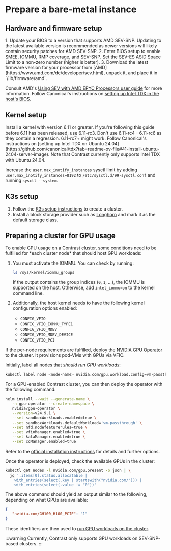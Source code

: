 # Prepare a bare-metal instance

## Hardware and firmware setup

<Tabs queryString="vendor">
<TabItem value="amd" label="AMD SEV-SNP">
1. Update your BIOS to a version that supports AMD SEV-SNP. Updating to the latest available version is recommended as newer versions will likely contain security patches for AMD SEV-SNP.
2. Enter BIOS setup to enable SMEE, IOMMU, RMP coverage, and SEV-SNP. Set the SEV-ES ASID Space Limit to a non-zero number (higher is better).
3. Download the latest firmware version for your processor from [AMD](https://www.amd.com/de/developer/sev.html), unpack it, and place it in `/lib/firmware/amd`.

Consult AMD's [Using SEV with AMD EPYC Processors user guide](https://www.amd.com/content/dam/amd/en/documents/epyc-technical-docs/tuning-guides/58207-using-sev-with-amd-epyc-processors.pdf) for more information.
</TabItem>
<TabItem value="intel" label="Intel TDX">
Follow Canonical's instructions on [setting up Intel TDX in the host's BIOS](https://github.com/canonical/tdx?tab=readme-ov-file#43-enable-intel-tdx-in-the-hosts-bios).
</TabItem>
</Tabs>

## Kernel setup

<Tabs queryString="vendor">
<TabItem value="amd" label="AMD SEV-SNP">
Install a kernel with version 6.11 or greater. If you're following this guide before 6.11 has been released, use 6.11-rc3. Don't use 6.11-rc4 - 6.11-rc6 as they contain a regression. 6.11-rc7+ might work.
</TabItem>
<TabItem value="intel" label="Intel TDX">
Follow Canonical's instructions on [setting up Intel TDX on Ubuntu 24.04](https://github.com/canonical/tdx?tab=readme-ov-file#41-install-ubuntu-2404-server-image). Note that Contrast currently only supports Intel TDX with Ubuntu 24.04.
</TabItem>
</Tabs>

Increase the `user.max_inotify_instances` sysctl limit by adding `user.max_inotify_instances=8192` to `/etc/sysctl.d/99-sysctl.conf` and running `sysctl --system`.

## K3s setup

1. Follow the [K3s setup instructions](https://docs.k3s.io/) to create a cluster.
2. Install a block storage provider such as [Longhorn](https://docs.k3s.io/storage#setting-up-longhorn) and mark it as the default storage class.

## Preparing a cluster for GPU usage

<Tabs queryString="vendor">
<TabItem value="amd" label="AMD SEV-SNP">
To enable GPU usage on a Contrast cluster, some conditions need to be fulfilled for *each cluster node* that should host GPU workloads:

1. You must activate the IOMMU. You can check by running:

   ```sh
   ls /sys/kernel/iommu_groups
   ```

   If the output contains the group indices (`0`, `1`, ...), the IOMMU is supported on the host.
   Otherwise, add `intel_iommu=on` to the kernel command line.
2. Additionally, the host kernel needs to have the following kernel configuration options enabled:
    - `CONFIG_VFIO`
    - `CONFIG_VFIO_IOMMU_TYPE1`
    - `CONFIG_VFIO_MDEV`
    - `CONFIG_VFIO_MDEV_DEVICE`
    - `CONFIG_VFIO_PCI`

If the per-node requirements are fulfilled, deploy the [NVIDIA GPU Operator](https://docs.nvidia.com/datacenter/cloud-native/gpu-operator/latest) to the cluster. It provisions pod-VMs with GPUs via VFIO.

Initially, label all nodes that *should run GPU workloads*:

```sh
kubectl label node <node-name> nvidia.com/gpu.workload.config=vm-passthrough
```

For a GPU-enabled Contrast cluster, you can then deploy the operator with the following command:

```sh
helm install --wait --generate-name \
   -n gpu-operator --create-namespace \
   nvidia/gpu-operator \
   --version=v24.9.1 \
   --set sandboxWorkloads.enabled=true \
   --set sandboxWorkloads.defaultWorkload='vm-passthrough' \
   --set nfd.nodefeaturerules=true \
   --set vfioManager.enabled=true \
   --set kataManager.enabled=true \
   --set ccManager.enabled=true
```

Refer to the [official installation instructions](https://docs.nvidia.com/datacenter/cloud-native/gpu-operator/latest/getting-started.html) for details and further options.

Once the operator is deployed, check the available GPUs in the cluster:

```sh
kubectl get nodes -l nvidia.com/gpu.present -o json | \
  jq '.items[0].status.allocatable |
    with_entries(select(.key | startswith("nvidia.com/"))) |
    with_entries(select(.value != "0"))'
```

The above command should yield an output similar to the following, depending on what GPUs are available:

```json
{
   "nvidia.com/GH100_H100_PCIE": "1"
}
```

These identifiers are then used to [run GPU workloads on the cluster](../deployment.md).

</TabItem>
<TabItem value="intel" label="Intel TDX">
:::warning
Currently, Contrast only supports GPU workloads on SEV-SNP-based clusters.
:::
</TabItem>
</Tabs>

